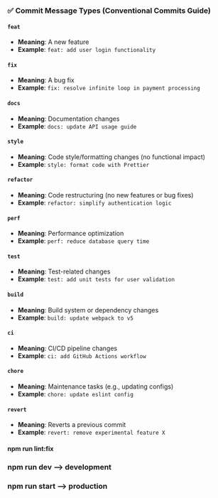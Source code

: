 ### ✅ Commit Message Types (Conventional Commits Guide)

#### `feat`

- **Meaning**: A new feature
- **Example**: `feat: add user login functionality`

#### `fix`

- **Meaning**: A bug fix
- **Example**: `fix: resolve infinite loop in payment processing`

#### `docs`

- **Meaning**: Documentation changes
- **Example**: `docs: update API usage guide`

#### `style`

- **Meaning**: Code style/formatting changes (no functional impact)
- **Example**: `style: format code with Prettier`

#### `refactor`

- **Meaning**: Code restructuring (no new features or bug fixes)
- **Example**: `refactor: simplify authentication logic`

#### `perf`

- **Meaning**: Performance optimization
- **Example**: `perf: reduce database query time`

#### `test`

- **Meaning**: Test-related changes
- **Example**: `test: add unit tests for user validation`

#### `build`

- **Meaning**: Build system or dependency changes
- **Example**: `build: update webpack to v5`

#### `ci`

- **Meaning**: CI/CD pipeline changes
- **Example**: `ci: add GitHub Actions workflow`

#### `chore`

- **Meaning**: Maintenance tasks (e.g., updating configs)
- **Example**: `chore: update eslint config`

#### `revert`

- **Meaning**: Reverts a previous commit
- **Example**: `revert: remove experimental feature X`

<!-- To resolve the EsLint Issue -->

#### npm run lint:fix

<!-- command to run in production and development -->

### npm run dev --> development

### npm run start --> production
